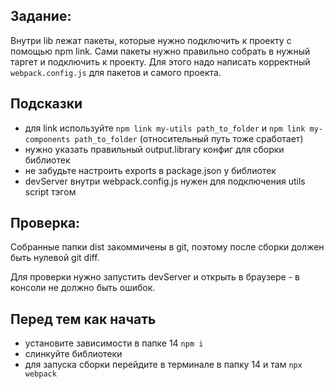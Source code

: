 ## Задание:

Внутри lib лежат пакеты, которые нужно подключить к проекту с помощью npm link.
Сами пакеты нужно правильно собрать в нужный таргет и подключить к проекту.
Для этого надо написать корректный `webpack.config.js` для пакетов и самого проекта.

## Подсказки

- для link используйте `npm link my-utils path_to_folder` и `npm link my-components path_to_folder` (относительный путь тоже сработает)
- нужно указать правильный output.library конфиг для сборки библиотек
- не забудьте настроить exports в package.json у библиотек
- devServer внутри webpack.config.js нужен для подключения utils script тэгом

## Проверка:

Собранные папки dist закоммичены в git, поэтому после сборки должен быть нулевой git diff.

Для проверки нужно запустить devServer и открыть в браузере - в консоли не должно быть ошибок.

## Перед тем как начать

- установите зависимости в папке 14 `npm i`
- слинкуйте библиотеки
- для запуска сборки перейдите в терминале в папку 14 и там `npx webpack`
